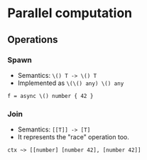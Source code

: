 # Parallel computation

## Operations

### Spawn

- Semantics: `\() T -> \() T`
- Implemented as `\(\() any) \() any`

```pen
f = async \() number { 42 }
```

### Join

- Semantics: `[[T]] -> [T]`
- It represents the "race" operation too.

```pen
ctx ~> [[number] [number 42], [number 42]]
```
